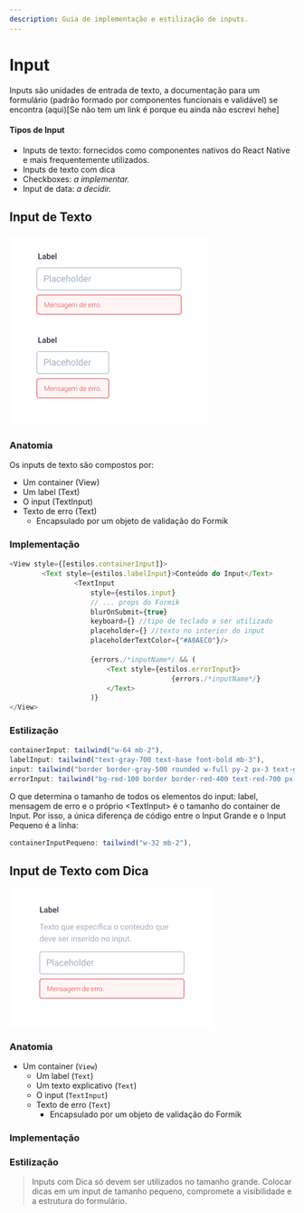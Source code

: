 ```yaml
---
description: Guia de implementação e estilização de inputs.
---
```


# Input

Inputs são unidades de entrada de texto, a documentação para um formulário \(padrão formado por componentes funcionais e validável\) se encontra \(aqui\)\[Se não tem um link é porque eu ainda não escrevi hehe\]

#### Tipos de Input

* Inputs de texto: fornecidos como componentes nativos do React Native e mais frequentemente utilizados.
* Inputs de texto com dica
* Checkboxes: _a implementar._
* Input de data: _a decidir._

## Input de Texto

![](../../.gitbook/assets/showcase-de-inputs-de-texto.png)

### Anatomia

Os inputs de texto são compostos por:

* Um container \(View\)
* Um label \(Text\) 
* O input \(TextInput\)
* Texto de erro \(Text\)
  * Encapsulado por um objeto de validação do Formik

### Implementação

```javascript
<View style={[estilos.containerInput]}>
		<Text style={estilos.labelInput}>Conteúdo do Input</Text>
				<TextInput 
					style={estilos.input} 
					// ... props do Formik
					blurOnSubmit={true}
					keyboard={} //tipo de teclado a ser utilizado
					placeholder={} //texto no interior do input
					placeholderTextColor={"#A0AEC0"}/>

					{errors./*inputName*/ && (
						<Text style={estilos.errorInput}>
										{errors./*inputName*/}
						</Text>
					)}
</View>
```

### Estilização

```javascript
containerInput: tailwind("w-64 mb-2"),
labelInput: tailwind("text-gray-700 text-base font-bold mb-3"),
input: tailwind("border border-gray-500 rounded w-full py-2 px-3 text-gray-700 text-base"),
errorInput: tailwind("bg-red-100 border border-red-400 text-red-700 px-4 py-2 mt-2 rounded relative"),
```

O que determina o tamanho de todos os elementos do input: label, mensagem de erro e o próprio &lt;TextInput&gt; é o tamanho do container de Input. Por isso, a única diferença de código entre o Input Grande e o Input Pequeno é a linha:

```javascript
containerInputPequeno: tailwind("w-32 mb-2"),
```

## Input de Texto com Dica

![](../../.gitbook/assets/input-de-texto-com-dica-showcase.png)

### Anatomia

* Um container \(`View`\)
  * Um label \(`Text`\) 
  * Um texto explicativo \(`Text`\)
  * O input \(`TextInput`\)
  * Texto de erro \(`Text`\)
    * Encapsulado por um objeto de validação do Formik

### Implementação

### Estilização



> Inputs com Dica só devem ser utilizados no tamanho grande. Colocar dicas em um input de tamanho pequeno, compromete a visibilidade e a estrutura do formulário.

